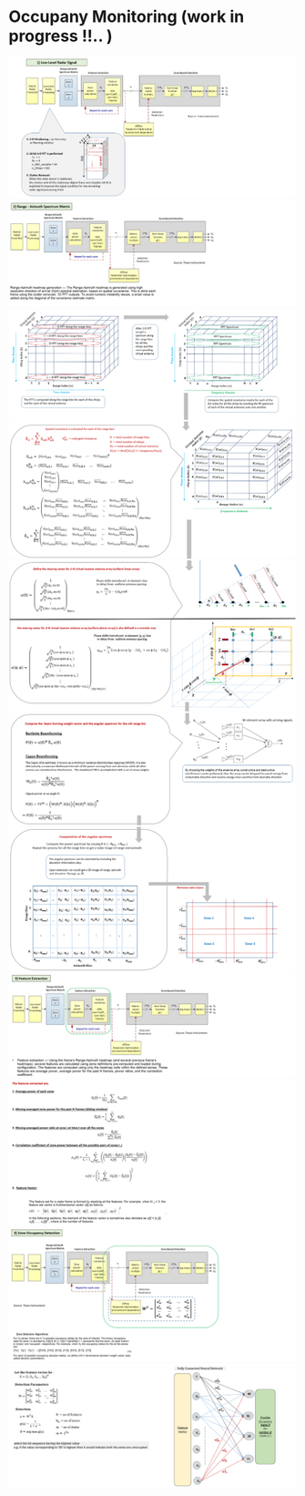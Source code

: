 # Occupany Monitoring (work in progress !!.. )
![](https://github.com/UditBhaskar19/Radar_projects_and_Data_Analysis/blob/main/Occupancy_monitoring/Readme_files/1_Low_Level_Rad_processing.PNG)
![](https://github.com/UditBhaskar19/Radar_projects_and_Data_Analysis/blob/main/Occupancy_monitoring/Readme_files/2_Range_Azimuth_spectrum_matrix.PNG)
![](https://github.com/UditBhaskar19/Radar_projects_and_Data_Analysis/blob/main/Occupancy_monitoring/Readme_files/2_Range_Azimuth_spectrum_matrix_1.PNG)
![](https://github.com/UditBhaskar19/Radar_projects_and_Data_Analysis/blob/main/Occupancy_monitoring/Readme_files/2_Range_Azimuth_spectrum_matrix_2.PNG)
![](https://github.com/UditBhaskar19/Radar_projects_and_Data_Analysis/blob/main/Occupancy_monitoring/Readme_files/2_Range_Azimuth_spectrum_matrix_3.PNG)
![](https://github.com/UditBhaskar19/Radar_projects_and_Data_Analysis/blob/main/Occupancy_monitoring/Readme_files/2_Range_Azimuth_spectrum_matrix_4.PNG)
![](https://github.com/UditBhaskar19/Radar_projects_and_Data_Analysis/blob/main/Occupancy_monitoring/Readme_files/2_Range_Azimuth_spectrum_matrix_5.PNG)
![](https://github.com/UditBhaskar19/Radar_projects_and_Data_Analysis/blob/main/Occupancy_monitoring/Readme_files/3_Feature_extraction.PNG)
![](https://github.com/UditBhaskar19/Radar_projects_and_Data_Analysis/blob/main/Occupancy_monitoring/Readme_files/3_Feature_extraction_1.PNG)
![](https://github.com/UditBhaskar19/Radar_projects_and_Data_Analysis/blob/main/Occupancy_monitoring/Readme_files/4_Zone_detection.PNG)
![](https://github.com/UditBhaskar19/Radar_projects_and_Data_Analysis/blob/main/Occupancy_monitoring/Readme_files/4_Zone_detection_1.PNG)
